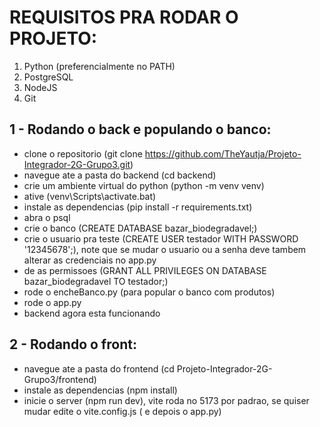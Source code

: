 # REQUISITOS PRA RODAR O PROJETO:
1. Python (preferencialmente no PATH)
2. PostgreSQL
3. NodeJS
4. Git

## 1 - Rodando o back e populando o banco:
* clone o repositorio   (git clone https://github.com/TheYautja/Projeto-Integrador-2G-Grupo3.git)
* navegue ate a pasta do backend   (cd backend)
* crie um ambiente virtual do python   (python -m venv venv)
* ative   (venv\Scripts\activate.bat)
* instale as dependencias   (pip install -r requirements.txt)
* abra o psql
* crie o banco   (CREATE DATABASE bazar_biodegradavel;)
* crie o usuario pra teste   (CREATE USER testador WITH PASSWORD '12345678';), note que se mudar o usuario ou a senha deve tambem alterar as credenciais no app.py
* de as permissoes   (GRANT ALL PRIVILEGES ON DATABASE bazar_biodegradavel TO testador;)
* rode o encheBanco.py (para popular o banco com produtos)
* rode o app.py
* backend agora esta funcionando

## 2 - Rodando o front:
* navegue ate a pasta do frontend   (cd Projeto-Integrador-2G-Grupo3/frontend)
* instale as dependencias (npm install)
* inicie o server (npm run dev), vite roda no 5173 por padrao, se quiser mudar edite o vite.config.js ( e depois o app.py)

